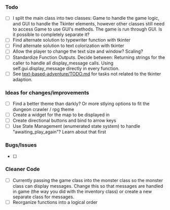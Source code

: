 ### Todo
- [ ] I split the main class into two classes: Game to handle the game logic, and GUI to handle the Tkinter elements, however other classes still need to access Game to use GUI's methods. The game is run through GUI. Is it possible to completely separate it?
- [ ] Find alternate solution to typewriter function with tkinter
- [ ] Find alternate solution to text colorization with tkinter
- [ ] Allow the player to change the text size and window? Scaling?
- [ ] Standardize Function Outputs. Decide between:
        Returning strings for the caller to handle all display_message calls.
        Using self.gui.display_message directly in every function.
- [ ] See [text-based-adventure/TODO.md](https://github.com/frankiebry/text-based-adventure/blob/main/TODO.md) for tasks not related to the tkinter adaption.

### Ideas for changes/improvements
- [ ] Find a better theme than darkly? Or more stlying options to fit the dungeon crawler / rpg theme
- [ ] Create a widget for the map to be displayed in
- [ ] Create directional buttons and bind to arrow keys
- [ ] Use State Management (enumerated state system) to handle "awaiting_play_again"? Learn about that first

### Bugs/Issues
- [ ]

### Cleaner Code
- [ ] Currently passing the game class into the monster class so the monster class can display messages. Change this so that messages are handled in game (the way you did with the inventory class) or create a new separate class for messages.
- [ ] Reorganize functions into a logical order